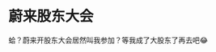 # 蔚来股东大会

<ImgView title="蔚来股东大会" url="https://7.z.wiki/autoupload/2022-09-21/fb97285d4e5c4d38aa7de56e17d3523b.image.png" />


蛤？蔚来开股东大会居然叫我参加？等我成了大股东了再去吧😂

<ImgView title="蔚来股东大会" url="https://9.z.wiki/autoupload/2022-09-21/2b84ebc3302a4e9392a91b57bf406af0.image.png" />
